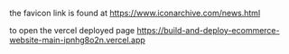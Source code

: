 the favicon link is found at https://www.iconarchive.com/news.html

to open the vercel deployed page https://build-and-deploy-ecommerce-website-main-ipnhg8o2n.vercel.app
